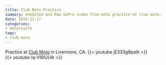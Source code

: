 ```yaml
---
title: Club Moto Practice
summary: Unedited and Raw GoPro video from moto practice at club moto.
date: 2016-12-17
categories:
- motorcycle
tags:
- club moto
---
```


Practice at [Club Moto](http://www.clubmoto.com) in Livermore, CA.
{{< youtube jE333g9patk >}}
<br>
{{< youtube Iq-Vl6lUUlk >}}